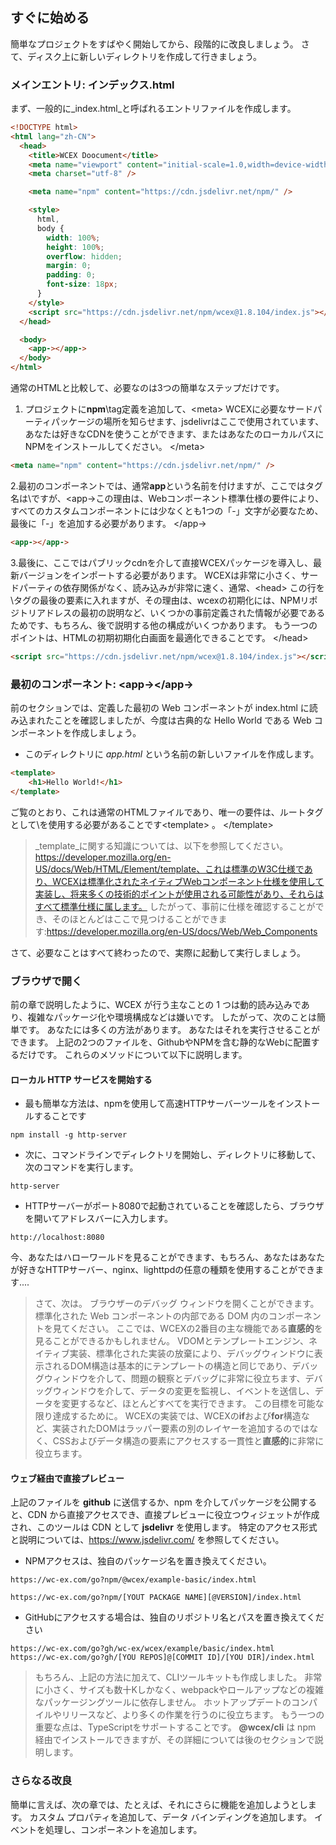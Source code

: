 <!--DESC: {"icon":"sports_score"} -->

## すぐに始める

簡単なプロジェクトをすばやく開始してから、段階的に改良しましょう。 さて、ディスク上に新しいディレクトリを作成して行きましょう。

### メインエントリ: インデックス.html

まず、一般的に_index.html_と呼ばれるエントリファイルを作成します。

```html
<!DOCTYPE html>
<html lang="zh-CN">
  <head>
    <title>WCEX Doocument</title>
    <meta name="viewport" content="initial-scale=1.0,width=device-width" />
    <meta charset="utf-8" />

    <meta name="npm" content="https://cdn.jsdelivr.net/npm/" />

    <style>
      html,
      body {
        width: 100%;
        height: 100%;
        overflow: hidden;
        margin: 0;
        padding: 0;
        font-size: 18px;
      }
    </style>
    <script src="https://cdn.jsdelivr.net/npm/wcex@1.8.104/index.js"></script>
  </head>

  <body>
    <app-></app->
  </body>
</html>
```

通常のHTMLと比較して、必要なのは3つの簡単なステップだけです。

1. プロジェクトに**npm**\tag定義を追加して、<meta\> WCEXに必要なサードパーティパッケージの場所を知らせます、jsdelivrはここで使用されています、あなたは好きなCDNを使うことができます、またはあなたのローカルパスにNPMをインストールしてください。 </meta\>

```html
<meta name="npm" content="https://cdn.jsdelivr.net/npm/" />
```

2.最初のコンポーネントでは、通常**app**という名前を付けますが、ここではタグ名は\ですが、<app-\>この理由は、Webコンポーネント標準仕様の要件により、すべてのカスタムコンポーネントには少なくとも1つの「-」文字が必要なため、最後に「-」を追加する必要があります。 </app-\>

```html
<app-></app->
```

3.最後に、ここではパブリックcdnを介して直接WCEXパッケージを導入し、最新バージョンをインポートする必要があります。 WCEXは非常に小さく、サードパーティの依存関係がなく、読み込みが非常に速く、通常、<head\> この行を\タグの最後の要素に入れますが、その理由は、wcexの初期化には、NPMリポジトリアドレスの最初の説明など、いくつかの事前定義された情報が必要であるためです、もちろん、後で説明する他の構成がいくつかあります。 もう一つのポイントは、HTMLの初期初期化白画面を最適化できることです。 </head\>

```html
<script src="https://cdn.jsdelivr.net/npm/wcex@1.8.104/index.js"></script>
```

### 最初のコンポーネント: **\<app-\>**</app-\>

前のセクションでは、定義した最初の Web コンポーネントが index.html に読み込まれたことを確認しましたが、今度は古典的な Hello World である Web コンポーネントを作成しましょう。

- このディレクトリに _app.html_ という名前の新しいファイルを作成します。

```html
<template>
    <h1>Hello World!</h1>
</template>

```
ご覧のとおり、これは通常のHTMLファイルであり、唯一の要件は、ルートタグとして\を使用する必要があることです<template\> 。 </template\>

> _template_に関する知識については、以下を参照してください。 https://developer.mozilla.org/en-US/docs/Web/HTML/Element/template、これは標準のW3C仕様であり、WCEXは標準化されたネイティブWebコンポーネント仕様を使用して実装し、将来多くの技術的ポイントが使用される可能性があり、それらはすべて標準仕様に属します。 したがって、事前に仕様を確認することができ、そのほとんどはここで見つけることができます:https://developer.mozilla.org/en-US/docs/Web/Web_Components

さて、必要なことはすべて終わったので、実際に起動して実行しましょう。

### ブラウザで開く
前の章で説明したように、WCEX が行う主なことの 1 つは動的読み込みであり、複雑なパッケージ化や環境構成などは嫌いです。 したがって、次のことは簡単です。 あなたには多くの方法があります。 あなたはそれを実行させることができます。 上記の2つのファイルを、GithubやNPMを含む静的なWebに配置するだけです。 これらのメソッドについて以下に説明します。

#### ローカル HTTP サービスを開始する
- 最も簡単な方法は、npmを使用して高速HTTPサーバーツールをインストールすることです
```shell
npm install -g http-server
```
- 次に、コマンドラインでディレクトリを開始し、ディレクトリに移動して、次のコマンドを実行します。
```shell
http-server
```
- HTTPサーバーがポート8080で起動されていることを確認したら、ブラウザを開いてアドレスバーに入力します。
```
http://localhost:8080
```
今、あなたはハローワールドを見ることができます、もちろん、あなたはあなたが好きなHTTPサーバー、nginx、lighttpdの任意の種類を使用することができます....

> さて、次は。 ブラウザーのデバッグ ウィンドウを開くことができます。 標準化された Web コンポーネントの内部である DOM 内のコンポーネントを見てください。 ここでは、WCEXの2番目の主な機能である**直感的**を見ることができるかもしれません。 VDOMとテンプレートエンジン、ネイティブ実装、標準化された実装の放棄により、デバッグウィンドウに表示されるDOM構造は基本的にテンプレートの構造と同じであり、デバッグウィンドウを介して、問題の観察とデバッグに非常に役立ちます、デバッグウィンドウを介して、データの変更を監視し、イベントを送信し、データを変更するなど、ほとんどすべてを実行できます。 この目標を可能な限り達成するために。 WCEXの実装では、WCEXの**if**および**for**構造など、実装されたDOMはラッパー要素の別のレイヤーを追加するのではなく、CSSおよびデータ構造の要素にアクセスする一貫性と**直感的**に非常に役立ちます。

#### ウェブ経由で直接プレビュー
上記のファイルを **github** に送信するか、npm を介してパッケージを公開すると、CDN から直接アクセスでき、直接プレビューに役立つウィジェットが作成され、このツールは CDN として **jsdelivr** を使用します。
特定のアクセス形式と説明については、https://www.jsdelivr.com/ を参照してください。

- NPMアクセスは、独自のパッケージ名を置き換えてください。
```
https://wc-ex.com/go?npm/@wcex/example-basic/index.html

https://wc-ex.com/go?npm/[YOUT PACKAGE NAME][@VERSION]/index.html

```
- GitHubにアクセスする場合は、独自のリポジトリ名とパスを置き換えてください

```
https://wc-ex.com/go?gh/wc-ex/wcex/example/basic/index.html
https://wc-ex.com/go?gh/[YOU REPOS]@[COMMIT ID]/[YOU DIR]/index.html
```

> もちろん、上記の方法に加えて、CLIツールキットも作成しました。 非常に小さく、サイズも数十Kしかなく、webpackやロールアップなどの複雑なパッケージングツールに依存しません。 ホットアップデートのコンパイルやリリースなど、より多くの作業を行うのに役立ちます。 もう一つの重要な点は、TypeScriptをサポートすることです。 **@wcex/cli** は npm 経由でインストールできますが、その詳細については後のセクションで説明します。

### さらなる改良
簡単に言えば、次の章では、たとえば、それにさらに機能を追加しようとします。 カスタム プロパティを追加して、データ バインディングを追加します。 イベントを処理し、コンポーネントを追加します。

